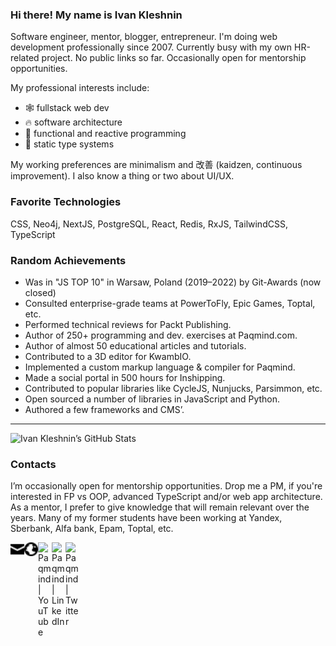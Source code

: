 ### Hi there! My name is Ivan Kleshnin

Software engineer, mentor, blogger, entrepreneur. I'm doing web development professionally since 2007.
Currently busy with my own HR-related project. No public links so far. Occasionally open for mentorship opportunities.

My professional interests include: 
- 🕸️ fullstack web dev
- 🔥 software architecture
- 🔮 functional and reactive programming
- 🧩 static type systems

My working preferences are minimalism and 改善 (kaidzen, continuous improvement). I also know a thing or two about UI/UX.

### Favorite Technologies

CSS, Neo4j, NextJS, PostgreSQL, React, Redis, RxJS, TailwindCSS, TypeScript

### Random Achievements

- Was in "JS TOP 10" in Warsaw, Poland (2019–2022) by Git-Awards (now closed)
- Consulted enterprise-grade teams at PowerToFly, Epic Games, Toptal, etc.
- Performed technical reviews for Packt Publishing.
- Author of 250+ programming and dev. exercises at Paqmind.com.
- Author of almost 50 educational articles and tutorials.
- Contributed to a 3D editor for KwambIO.
- Implemented a custom markup language & compiler for Paqmind.
- Made a social portal in 500 hours for Inshipping.
- Contributed to popular libraries like CycleJS, Nunjucks, Parsimmon, etc.
- Open sourced a number of libraries in JavaScript and Python.
- Authored a few frameworks and CMS’.

--- 

<img alt="Ivan Kleshnin’s GitHub Stats" src="https://github-readme-stats.vercel.app/api?username=ivan-kleshnin&show_icons=true&hide-border=true"/>
 
### Contacts

I’m occasionally open for mentorship opportunities. Drop me a PM, if you're interested in FP vs OOP, advanced TypeScript and/or web app architecture. As a mentor, I prefer to give knowledge that will remain relevant over the years. Many of my former students have been working at Yandex, Sberbank, Alfa bank, Epam, Toptal, etc.

[<img align="left" alt="Paqmind.com" width="22px" src="https://raw.githubusercontent.com/iconic/open-iconic/master/svg/envelope-closed.svg" />][info@paqmind]
[<img align="left" alt="Paqmind | Email" width="22px" src="https://raw.githubusercontent.com/iconic/open-iconic/master/svg/globe.svg" />][paqmind]
[<img align="left" alt="Paqmind | YouTube" width="22px" src="https://cdn.jsdelivr.net/npm/simple-icons@v3/icons/youtube.svg" />][youtube]
[<img align="left" alt="Paqmind | LinkedIn" width="22px" src="https://cdn.jsdelivr.net/npm/simple-icons@v3/icons/linkedin.svg" />][linkedin]
[<img align="left" alt="Paqmind | Twitter" width="22px" src="https://cdn.jsdelivr.net/npm/simple-icons@v3/icons/twitter.svg" />][twitter]

[info@paqmind]: mailto:info@paqmind.com
[paqmind]: https://paqmind.com
[youtube]: https://youtube.com/c/ivan-kleshnin
[linkedin]: https://linkedin.com/in/ivan-kleshnin
[twitter]: https://twitter.com/ivankleshnin
